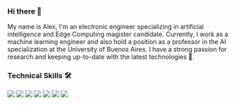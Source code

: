 ### Hi there 👋

My name is Alex, I'm an electronic engineer specializing in artificial intelligence and Edge Computing magister candidate. Currently, I work as a machine learning engineer and also hold a position as a professor in the AI specialization at the University of Buenos Aires. I have a strong passion for research and keeping up-to-date with the latest technologies 🚀.

### Technical Skills 🛠

![](https://img.shields.io/badge/cloud-Microsoft_Azure-61DAFB?logo=microsoftazure)
![](https://img.shields.io/badge/cloud-Azure_Databricks-61DAFB?logo=databricks)
![](https://img.shields.io/badge/orchestration-Apache_Airflow-61DAFB?logo=apacheairflow)
![](https://img.shields.io/badge/model_versioning-MLflow-61DAFB?logo=mlflow)
![](https://img.shields.io/badge/code-Python-61DAFB?logo=python)
![](https://img.shields.io/badge/code-Apache_Spark-61DAFB?logo=apachespark)
![](https://img.shields.io/badge/code_versioning-Github-61DAFB?logo=github)



<!--
**AlexBarria/AlexBarria** is a ✨ _special_ ✨ repository because its `README.md` (this file) appears on your GitHub profile.

Here are some ideas to get you started:

- 🔭 I’m currently working on ...
- 🌱 I’m currently learning ...
- 👯 I’m looking to collaborate on ...
- 🤔 I’m looking for help with ...
- 💬 Ask me about ...
- 📫 How to reach me: ...
- 😄 Pronouns: ...
- ⚡ Fun fact: ...
-->
